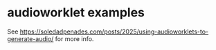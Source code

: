 # audioworklet examples

See https://soledadpenades.com/posts/2025/using-audioworklets-to-generate-audio/ for more info.